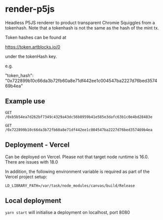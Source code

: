 # render-p5js

Headless P5JS renderer to product transparent Chromie Squiggles from a tokenhash.
Note that a tokenhash is not the same as the hash of the mint tx.

Token hashes can be found at 

https://token.artblocks.io/0

under the tokenHash key.

e.g.

"token_hash": "0x722899b10c66da3b72fb60a8e71df442ee1c004547ba2227d76bed357469b4ea"

## Example use

`GET /0xb5b54ea7d262bf7349c4329a43dc56b8959b41e585e3dafc63b1c0e4bd28483e`

`GET /0x722899b10c66da3b72fb60a8e71df442ee1c004547ba2227d76bed357469b4ea`

## Deployment - Vercel

Can be deployed on Vercel. Please not that target node runtime is 16.0.
There are issues with 18.0

In addition, the following environment variable is required as part
of the Vercel project setup:

`LD_LIBRARY_PATH=/var/task/node_modules/canvas/build/Release`

## Local deployment

`yarn start` will initialise a deployment on localhost, port 8080